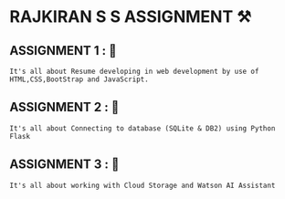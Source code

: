 # RAJKIRAN S S ASSIGNMENT ⚒️

## ASSIGNMENT 1 : 🎯
    It's all about Resume developing in web development by use of HTML,CSS,BootStrap and JavaScript.
    
## ASSIGNMENT 2 : 🎯
    It's all about Connecting to database (SQLite & DB2) using Python Flask

## ASSIGNMENT 3 : 🎯
    It's all about working with Cloud Storage and Watson AI Assistant
